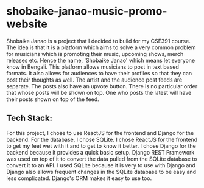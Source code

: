 # shobaike-janao-music-promo-website
Shobaike Janao is a project that I decided to build for my CSE391 course. The idea is that it is a platform which aims to solve a very common problem for musicians which is promoting their music, upcoming shows, merch releases etc. Hence the name, 'Shobaike Janao' which means let everyone know in Bengali. This platform allows musicians to post in text based formats. It also allows for audiences to have their profiles so that they can post their thoughts as well. The artist and the audience post feeds are separate. The posts also have an upvote button. There is no particular order that whose posts will be shown on top. One who posts the latest will have their posts shown on top of the feed. 

## Tech Stack:
For this project, I chose to use ReactJS for the frontend and Django for the backend. For the database, I chose SQLite. I chose ReactJS for the frontend to get my feet wet with it and to get to know it better. I chose Django for the backend because it provides a quick basic setup. Django REST Framework was used on top of it to convert the data pulled from the SQLite database to convert it to an API. I used SQLite because it is very to use with Django and Django also allows frequent changes in the SQLite database to be easy and less complicated. Django's ORM makes it easy to use too. 
